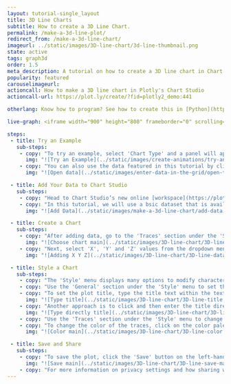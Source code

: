 ```yaml
---
layout: tutorial-single_layout
title: 3D Line Charts
subtitle: How to create a 3D Line Chart.
permalink: /make-a-3d-line-plot/
redirect_from: /make-a-3d-line-chart/
imageurl: ../static/images/3D-line-chart/3d-line-thumbnail.png
state: active
tags: graph3d
order: 1.5
meta_description: A tutorial on how to create a 3D line chart in Chart Studio.
popularity: featured
carouselimageurl:
actioncall: How to make a 3D line chart in Plotly's Chart Studio
actioncall-url: https://plot.ly/create/?fid=plotly2_demo:441

otherlang: Know how to program? See how to create this in [Python](https://plot.ly/python/3d-line-plots/) or [R](https://plot.ly/r/3d-line-plots/).

live-graph: <iframe width="900" height="800" frameborder="0" scrolling="no" src="//plot.ly/~plotly2_demo/441.embed"></iframe>

steps:
 - title: Try an Example
   sub-steps:
    - copy: "To try an example, select 'Chart Type' and a panel will appear with chart type options. Once you locate the 3D line icon under the '3d'column, you can check out an example before adding your own data by clicking the little graph icon that will show what a sample chart looks like after adding data and playing with the style. You'll also see what labels and style attributes were selected for this specific chart, as well as the end result."
      img: "![Try an Example](../static/images/create-animations/try-an-example.png)"
    - copy: "You can also use the data featured in this tutorial by clicking on 'Open This Data in Chart Studio' on the left-hand side. It'll open in your workspace."
      img: "![Open data](../static/images/enter-data-in-the-grid/open-this-data.png)"

 - title: Add Your Data to Chart Studio
   sub-steps:
    - copy: "Head to Chart Studio’s new online [workspace](https://plot.ly/create) and add your data. You have the option of typing directly in the grid, uploading your file, or entering a URL of an online dataset. Chart Studio accepts .xls, .xlsx, or .csv files. For more information on how to enter your data, see [this](http://help.plot.ly/add-data-to-the-plotly-grid/) tutorial."
    - copy: "In this tutorial, we will use a bsic dataset that is available via [Chart Studio's dataset repo](https://raw.githubusercontent.com/plotly/datasets/master/3d-line1.csv). Simply copy the URL and then navigate back to the Chart Studio workspace. Now, click 'IMPORT', select the 'By URL' tab, and paste in the the URL."
      img: "![Add Data](../static/images/make-a-3d-line-chart/add-data.png)"

 - title: Create a Chart
   sub-steps:
    - copy: "After adding data, go to the 'Traces' section under the 'Structure' menu on the left-hand side. Choose the 'Type' of trace, then choose '3D Line' under '3D' chart type."
      img: "![Choose chart main](../static/images/3D-line-chart/3D-line-chart-type.png)"
    - copy: "Next, select 'X', 'Y' and 'Z' values from the dropdown menus. This will create a 3D line trace, as seen below."
      img: "![Adding X Y Z](../static/images/3D-line-chart/3D-line-data.png)"

 - title: Style a Chart
   sub-steps:
    - copy: "The 'Style' menu displays many options to modify characteristics of the overall chart layout or the individual traces. To see more options about styling the chart, visit the [style and layout](https://help.plot.ly/tutorials/#layout) section of the Chart Studio documentation."
    - copy: "Use the 'General' section under the 'Style' menu to set the plot title, as well as change the layout background, margin color and font styles."
    - copy: "To set the plot title, type the title text within the textbox provided under the 'Title' property."
      img: "![Type title](../static/images/3D-line-chart/3D-line-title.png)"
    - copy: "Another approach is to click and then enter the title directly on the plot interface. The same can be done for the axes title."
      img: "![Type directly title](../static/images/3D-line-chart/3D-line-title-direct.png)"
    - copy: "Use the 'Traces' section under the 'Style' menu to change the properties of the trace such as line type, color and width, and hoverinfo."
    - copy: "To change the color of the traces, click on the color palette as seen below. "
      img: "![Color main](../static/images/3D-line-chart/3D-line-color.png)"

 - title: Save and Share
   sub-steps:
    - copy: "To save the plot, click the 'Save' button on the left-hand side. A save modal will appear, as seen below, where you can specify the filenames and privacy settings for your plot and data grid."
      img: "![Save main](../static/images/3D-line-chart/3D-line-save-main.png)"
    - copy: "For more information on privacy settings and how sharing works, visit Plotly's [sharing tutorial](http://help.plot.ly/save-share-and-export-in-plotly/)."
---
```

